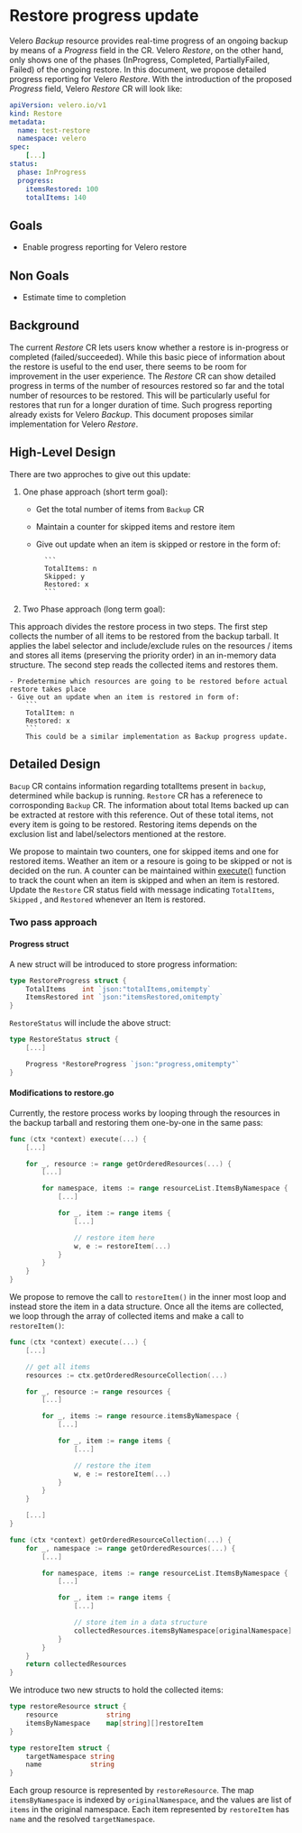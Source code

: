 # Restore progress update

Velero _Backup_ resource provides real-time progress of an ongoing backup by means of a _Progress_ field in the CR. Velero _Restore_, on the other hand, only shows one of the phases (InProgress, Completed, PartiallyFailed, Failed) of the ongoing restore. In this document, we propose detailed progress reporting for Velero _Restore_. With the introduction of the proposed _Progress_ field, Velero _Restore_ CR will look like:

```yml
apiVersion: velero.io/v1
kind: Restore
metadata:
  name: test-restore
  namespace: velero
spec:
    [...]
status:
  phase: InProgress
  progress:
    itemsRestored: 100
    totalItems: 140
```

## Goals

- Enable progress reporting for Velero restore

## Non Goals

- Estimate time to completion

## Background

The current _Restore_ CR lets users know whether a restore is in-progress or completed (failed/succeeded). While this basic piece of information about the restore is useful to the end user, there seems to be room for improvement in the user experience. The _Restore_ CR can show detailed progress in terms of the number of resources restored so far and the total number of resources to be restored. This will be particularly useful for restores that run for a longer duration of time. Such progress reporting already exists for Velero _Backup_. This document proposes similar implementation for Velero _Restore_.


## High-Level Design

There are two approches to give out this update:

1. One phase approach (short term goal):
    - Get the total number of items from `Backup` CR
    - Maintain a counter for skipped items and restore item
    - Give out update when an item is skipped or restore in the form of:
    
            ```
            TotalItems: n
            Skipped: y
            Restored: x
            ```

2. Two Phase approach (long term goal):

This approach divides the restore process in two steps. The first step collects the number of all items to be restored from the backup tarball. It applies the label selector and include/exclude rules on the resources / items and stores all items (preserving the priority order) in an in-memory data structure. The second step reads the collected items and restores them. 

    - Predetermine which resources are going to be restored before actual restore takes place
    - Give out an update when an item is restored in form of:
        ```
        TotalItem: n
        Restored: x
        ```
        This could be a similar implementation as Backup progress update.


## Detailed Design

`Bacup` CR contains information regarding totalItems present in `backup`, determined while backup is running. `Restore` CR has a referenece to corrosponding `Backup` CR. The information about total Items backed up can be extracted at restore with this reference. Out of these total items, not every item is going to be restored. Restoring items depends on the exclusion list and label/selectors mentioned at the restore. 

We propose to maintain two counters, one for skipped items and one for restored items. Weather an item or a resoure is going to be skipped or not is decided on the run. A counter can be maintained within [execute()](https://github.com/vmware-tanzu/velero/blob/e69fac153ba60dc5129cdda51480a64fbf47b851/pkg/restore/restore.go#L352) function to track the count when an item is skipped and when an item is restored. Update the `Restore` CR status field with message indicating `TotalItems`, `Skipped` , and `Restored` whenever an Item is restored.

### Two pass approach

#### Progress struct

A new struct will be introduced to store progress information:

```go
type RestoreProgress struct {
    TotalItems    int `json:"totalItems,omitempty`
    ItemsRestored int `json:"itemsRestored,omitempty`
}
```

`RestoreStatus` will include the above struct:

```go
type RestoreStatus struct {
    [...]

    Progress *RestoreProgress `json:"progress,omitempty"`
}
```

#### Modifications to restore.go

Currently, the restore process works by looping through the resources in the backup tarball and restoring them one-by-one in the same pass:

```go
func (ctx *context) execute(...) {
    [...]

    for _, resource := range getOrderedResources(...) {
        [...]

        for namespace, items := range resourceList.ItemsByNamespace {
            [...]

            for _, item := range items {
                [...]

                // restore item here
                w, e := restoreItem(...)
            }
        }
    }
}
```

We propose to remove the call to `restoreItem()` in the inner most loop and instead store the item in a data structure. Once all the items are collected, we loop through the array of collected items and make a call to `restoreItem()`:

```go
func (ctx *context) execute(...) {
    [...]

    // get all items
    resources := ctx.getOrderedResourceCollection(...)

    for _, resource := range resources {
        [...]

        for _, items := range resource.itemsByNamespace {
            [...]

            for _, item := range items {
                [...]

                // restore the item
                w, e := restoreItem(...)
            }
        }
    }

    [...]
}

func (ctx *context) getOrderedResourceCollection(...) {
    for _, namespace := range getOrderedResources(...) {
        [...]

        for namespace, items := range resourceList.ItemsByNamespace {
            [...]

            for _, item := range items {
                [...]

                // store item in a data structure
                collectedResources.itemsByNamespace[originalNamespace] = item
            }
        }
    }
    return collectedResources
}
```

We introduce two new structs to hold the collected items:

```go
type restoreResource struct {
    resource            string
    itemsByNamespace    map[string][]restoreItem
}
```

```go
type restoreItem struct {
    targetNamespace string
    name            string
}
```

Each group resource is represented by `restoreResource`. The map `itemsByNamespace` is indexed by `originalNamespace`, and the values are list of `items` in the original namespace. Each item represented by `restoreItem` has `name` and the resolved `targetNamespace`.
